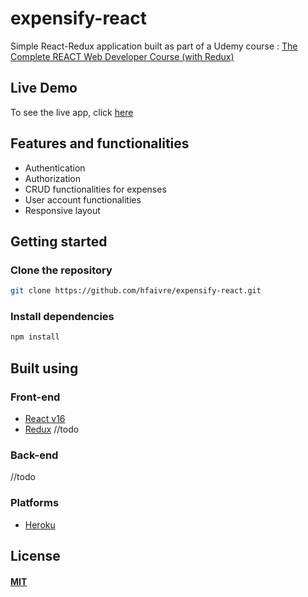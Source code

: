 # expensify-react
Simple React-Redux application built as part of a Udemy course : [The Complete REACT Web Developer Course (with Redux)](https://www.udemy.com/react-2nd-edition/)



## Live Demo

To see the live app, click [here](https://murmuring-brook-81659.herokuapp.com/)


## Features and functionalities

* Authentication
* Authorization
* CRUD functionalities for expenses
* User account functionalities
* Responsive layout

## Getting started



### Clone the repository

```sh
git clone https://github.com/hfaivre/expensify-react.git
```

### Install dependencies 

```sh
npm install
```

## Built using

### Front-end

* [React v16 ](https://reactjs.org/)
* [Redux](https://redux.js.org/)
//todo

### Back-end
//todo

### Platforms

* [Heroku](https://www.heroku.com/)
## License

#### [MIT](./LICENSE)
